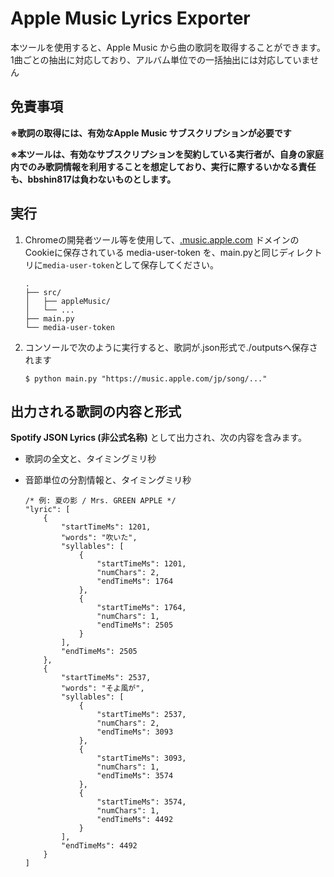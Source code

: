 # Apple Music Lyrics Exporter

本ツールを使用すると、Apple Music から曲の歌詞を取得することができます。1曲ごとの抽出に対応しており、アルバム単位での一括抽出には対応していません

## 免責事項

**※歌詞の取得には、有効なApple Music サブスクリプションが必要です**

**※本ツールは、有効なサブスクリプションを契約している実行者が、自身の家庭内でのみ歌詞情報を利用することを想定しており、実行に際するいかなる責任も、bbshin817は負わないものとします。**

## 実行
1.	Chromeの開発者ツール等を使用して、[.music.apple.com](https://music.apple.com/) ドメインのCookieに保存されている media-user-token を、main.pyと同じディレクトリに`media-user-token`として保存してください。

	```
	.
	├── src/
	│   ├── appleMusic/
	│   └── ...
	├── main.py
	└── media-user-token
	```

2.	コンソールで次のように実行すると、歌詞が.json形式で./outputsへ保存されます

	```
	$ python main.py "https://music.apple.com/jp/song/..."
	```

## 出力される歌詞の内容と形式
**Spotify JSON Lyrics (非公式名称)** として出力され、次の内容を含みます。

- 歌詞の全文と、タイミングミリ秒
- 音節単位の分割情報と、タイミングミリ秒

	```jsonc
	/* 例: 夏の影 / Mrs. GREEN APPLE */
	"lyric": [
        {
            "startTimeMs": 1201,
            "words": "吹いた",
            "syllables": [
                {
                    "startTimeMs": 1201,
                    "numChars": 2,
                    "endTimeMs": 1764
                },
                {
                    "startTimeMs": 1764,
                    "numChars": 1,
                    "endTimeMs": 2505
                }
            ],
            "endTimeMs": 2505
        },
		{
            "startTimeMs": 2537,
            "words": "そよ風が",
            "syllables": [
                {
                    "startTimeMs": 2537,
                    "numChars": 2,
                    "endTimeMs": 3093
                },
                {
                    "startTimeMs": 3093,
                    "numChars": 1,
                    "endTimeMs": 3574
                },
                {
                    "startTimeMs": 3574,
                    "numChars": 1,
                    "endTimeMs": 4492
                }
            ],
            "endTimeMs": 4492
        }
	]
	```
